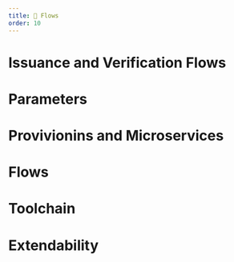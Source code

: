 ```yaml
---
title: 🧩 Flows
order: 10
---
```


# Issuance and Verification Flows


# Parameters


# Provivionins and Microservices


# Flows


# Toolchain


# Extendability

